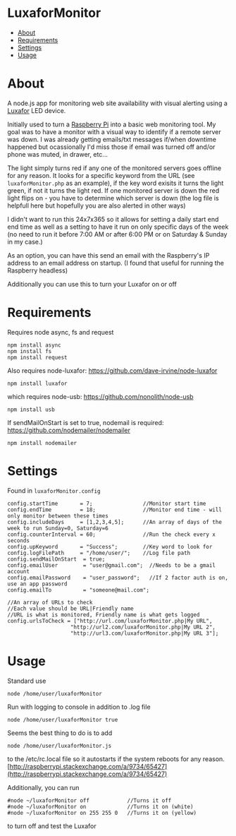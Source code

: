 # LuxaforMonitor 
<!-- TOC -->

- [About](#about)
- [Requirements](#requirements)
- [Settings](#settings)
- [Usage](#usage)

<!-- /TOC -->

About
=====
A node.js app for monitoring web site availability with visual alerting using a [Luxafor](http://luxafor.com/) LED device.

Initially used to turn a [Raspberry Pi](https://www.raspberrypi.org/) into a basic web monitoring tool.  My goal was to have a monitor with a visual way to identify if a remote server was down.  I was already getting emails/txt messages if/when downtime happened but ocassionally I'd miss those if email was turned off and/or phone was muted, in drawer, etc...

The light simply turns red if any one of the monitored servers goes offline for any reason.  It looks for a specific keyword from the URL (see `luxaforMonitor.php` as an example), if the key word exisits it turns the light green, if not it turns the light red.  If one monitored server is down the red light flips on - you have to determine which server is down (the log file is helpfull here but hopefully you are also alerted in other ways)

I didn't want to run this 24x7x365 so it allows for setting a daily start end end time as well as a setting to have it run on only specific days of the week (no need to run it before 7:00 AM or after 6:00 PM or on Saturday & Sunday in my case.)

As an option, you can have this send an email with the Raspberry's IP address to an email address on startup.  (I found that useful for running the Raspberry headless)

Additionally you can use this to turn your Luxafor on or off

Requirements
============
Requires node async, fs and request

```
npm install async
npm install fs
npm install request
```
Also requires node-luxafor: https://github.com/dave-irvine/node-luxafor

```
npm install luxafor
```
  which  requires node-usb: https://github.com/nonolith/node-usb
  
```
npm install usb
```

If sendMailOnStart is set to true, nodemail is required: https://github.com/nodemailer/nodemailer

```
npm install nodemailer
```

Settings
========
Found in `luxaforMonitor.config`

```
config.startTime       = 7;                //Monitor start time
config.endTime         = 18;               //Monitor end time - will only monitor between these times
config.includeDays     = [1,2,3,4,5];      //An array of days of the week to run Sunday=0, Saturday=6
config.counterInterval = 60;               //Run the check every x seconds
config.upKeyword       = "Success";        //Key word to look for
config.logFilePath     = "/home/user/";    //Log file path
config.sendMailOnStart  = true;
config.emailUser        = "user@gmail.com";  //Needs to be a gmail account
config.emailPassword    = "user_password";   //If 2 factor auth is on, use an app password
config.emailTo          = "someone@mail.com";

//An array of URLs to check
//Each value should be URL|Friendly name
//URL is what is monitored, Friendly name is what gets logged
config.urlsToCheck = ["http://url.com/luxaforMonitor.php|My URL",
                    "http://url2.com/luxaforMonitor.php|My URL 2",
                    "http://url3.com/luxaforMonitor.php|My URL 3"]; 
```
Usage
=====
Standard use

```
node /home/user/luxaforMonitor
```
Run with logging to console in addition to .log file

```
node /home/user/luxaforMonitor true
```
Seems the best thing to do is to add

```
node /home/user/luxaforMonitor.js
```
to the /etc/rc.local file so it autostarts if the system reboots for any reason.
[http://raspberrypi.stackexchange.com/a/9734/65427](http://raspberrypi.stackexchange.com/a/9734/65427)

Additionally, you can run 

```
#node ~/luxaforMonitor off            //Turns it off
#node ~/luxaforMonitor on             //Turns it on (white)
#node ~/luxaforMonitor on 255 255 0   //Turns it on (yellow)
```
to turn off and test the Luxafor